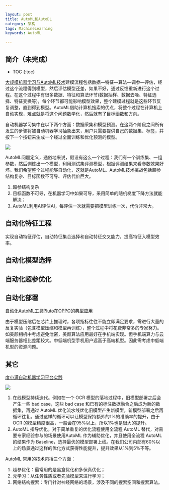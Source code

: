 ```yaml
---

layout: post
title: AutoML和AutoDL
category: 架构
tags: MachineLearning
keywords: AutoML

---
```


## 简介（未完成）

* TOC
{:toc}

[大规模机器学习与AutoML技术](https://mp.weixin.qq.com/s/jWnR_7s1F8EM2NushXMCLA)建模流程包括数据—特征—算法—调参—评估，经过这个流程得到模型，然后评估模型还差，如果不好，通过反馈重新进行这个过程。在这个过程中有很多数据、特征和算法环节(数据抽样、数据去噪、特征选择、特征变换等)，每个环节都可能影响模型效果，整个建模过程就是这些环节反复调整，直到得到模型。AutoML借助计算机搜索的优点，将整个过程在计算机上自动实现，难点就是将这个问题数学化，然后就有了目标函数和方向。

自动机器学习集中在以下两个方面：数据采集和模型预测。在这两个阶段之间所有发生的步骤将被自动机器学习抽象出来，用户只需要提供自己的数据集、标签，并按下一个按钮来生成一个经过全面训练和优化预测的模型。

![](/public/upload/machine/ml_process.png)

AutoML问题定义，通俗地来说，假设有这么一个过程：我们有一个训练集、一组参数，然后训练出一个模型，利用测试集评测模型，根据评测结果来看参数效果好坏。我们希望整个过程能够自动化，这就是AutoML。AutoML技术挑战包括超参结构复杂、目标函数不可导、评估代价巨大。
1. 超参结构复杂
2. 目标函数不可导，在机器学习中如果可导，采用简单的随机梯度下降方法就能解决；
3. AutoML利用AI评估AI，每评估一次就需要把模型训练一次，代价非常大。



## 自动化特征工程

实现自动特征评估，自动特征集合选择和自动特征交叉能力，提高特征入模型效率。

## 自动化模型选择
## 自动化超参优化
## 自动化部署

[自动化AutoML工具Pluto在OPPO的典型应用](https://mp.weixin.qq.com/s/GqGJjvEyyaoaSDLjVdZ14g)

由于模型压缩后在芯片上推理时，各项指标往往不能立即满足要求，需进行大量的反复实验（包含模型压缩和模型再训练），整个过程中将花费非常多的专家努力。如美颜相机中考虑避免泄密，美颜算法应用最好在手机端实现。但手机端算力与云端服务器相比差距较大。中低端机型手机用户远高于高端机型。因此需考虑中低端机型的资源问题。

## 其它

[度小满自动机器学习平台实践](https://mp.weixin.qq.com/s/7V56pWKs5uNM8H5S5uAQRg)

![](/public/upload/machine/duxiaoman_automl.jpg)

1. 在线模型持续迭代。例如在一个 OCR 模型的落地过程中，旧模型部署之后会产生一些 bad case，这些 bad case 和已有的标注数据融合之后成为新的数据集，再通过 AutoML 优化流水线优化旧模型产生新模型，新模型部署之后再循环往复。通过这样的循环可以让模型保持额外的1%的准确率的提升，由于 OCR 的模型精度很高，一般会在95%以上，所以1%也是很大的提升。
2. AutoML 指导优化。对于简单重复的优化流程使用全流程 AutoML 替代，对需要专家经验参与的场景使用AutoML 作为辅助优化，并且使用全流程 AutoML 的结果作为 Baseline，选择最优的模型部署上线。在我们公司内部有60%以上的场景通过这样的优化方式获得性能提升，提升效果从1%到5%不等。


AutoML 常用的技术包括三个方面：
1. 超参优化：最常用的是黑盒优化和多保真优化；
2. 元学习：从任务性质或者先验模型来进行学习；
3. 网络结构搜索：专门针对神经网络的场景，涉及不同的搜索空间和搜索算法。
